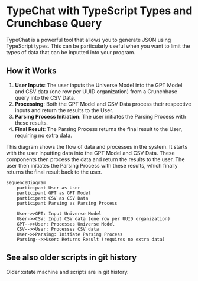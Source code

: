 # TypeChat with TypeScript Types and Crunchbase Query

TypeChat is a powerful tool that allows you to generate JSON using TypeScript types. This can be particularly useful when you want to limit the types of data that can be inputted into your program.

## How it Works

1. **User Inputs**: The user inputs the Universe Model into the GPT Model and CSV data (one row per UUID organization) from a Crunchbase query into the CSV Data.
2. **Processing**: Both the GPT Model and CSV Data process their respective inputs and return the results to the User.
3. **Parsing Process Initiation**: The user initiates the Parsing Process with these results.
4. **Final Result**: The Parsing Process returns the final result to the User, requiring no extra data.

This diagram shows the flow of data and processes in the system. It starts with the user inputting data into the GPT Model and CSV Data. These components then process the data and return the results to the user. The user then initiates the Parsing Process with these results, which finally returns the final result back to the user.

```mermaid
sequenceDiagram
    participant User as User
    participant GPT as GPT Model
    participant CSV as CSV Data
    participant Parsing as Parsing Process

    User->>GPT: Input Universe Model
    User->>CSV: Input CSV data (one row per UUID organization)
    GPT-->>User: Processes Universe Model
    CSV-->>User: Processes CSV data
    User->>Parsing: Initiate Parsing Process
    Parsing-->>User: Returns Result (requires no extra data)
```

## See also older scripts in git history

Older xstate machine and scripts are in git history.